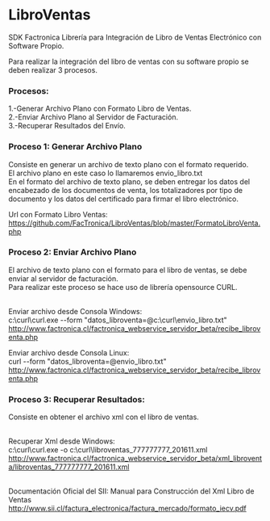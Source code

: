 # LibroVentas
SDK Factronica
Librería para Integración de Libro de Ventas Electrónico con Software Propio.

Para realizar la integración del libro de ventas con su software propio se deben realizar 3 procesos.

<h3>Procesos:</h3>
1.-Generar Archivo Plano con Formato Libro de Ventas.<br>
2.-Enviar Archivo Plano al Servidor de Facturación.<br>
3.-Recuperar Resultados del Envío.<br>

<h3>Proceso 1: Generar Archivo Plano</h3>
Consiste en generar un archivo de texto plano con el formato requerido. 
<br>El archivo plano en este caso lo llamaremos envio_libro.txt
<br>En el formato del archivo de texto plano, se deben entregar los datos del encabezado de los documentos de venta, los totalizadores por tipo de documento y los datos del certificado para firmar el libro electrónico.

Url con Formato Libro Ventas:<br>
https://github.com/FacTronica/LibroVentas/blob/master/FormatoLibroVenta.php

<h3>Proceso 2: Enviar Archivo Plano</h3>
El archivo de texto plano con el formato para el libro de ventas, se debe enviar al servidor de facturación.
<br>Para realizar este proceso se hace uso de librería opensource CURL.

<br>Enviar archivo desde Consola Windows:
<br>c:\curl\curl.exe --form "datos_libroventa=@c:\curl\envio_libro.txt" http://www.factronica.cl/factronica_webservice_servidor_beta/recibe_libroventa.php

Enviar archivo desde Consola Linux:
<br>curl --form "datos_libroventa=@envio_libro.txt" http://www.factronica.cl/factronica_webservice_servidor_beta/recibe_libroventa.php

<h3>Proceso 3: Recuperar Resultados:</h3>
Consiste en obtener el archivo xml con el libro de ventas.

<br>Recuperar Xml desde Windows:
<br>c:\curl\curl.exe -o c:\curl\libroventas_777777777_201611.xml http://www.factronica.cl/factronica_webservice_servidor_beta/xml_libroventa/libroventas_777777777_201611.xml



<br>Documentación Oficial del SII:
Manual para Construcción del Xml Libro de Ventas
<br>http://www.sii.cl/factura_electronica/factura_mercado/formato_iecv.pdf
